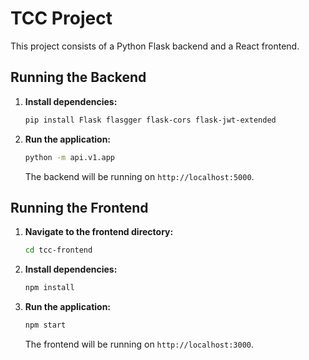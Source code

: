# TCC Project

This project consists of a Python Flask backend and a React frontend.

## Running the Backend

1.  **Install dependencies:**

    ```bash
    pip install Flask flasgger flask-cors flask-jwt-extended
    ```

2.  **Run the application:**

    ```bash
    python -m api.v1.app
    ```

    The backend will be running on `http://localhost:5000`.

## Running the Frontend

1.  **Navigate to the frontend directory:**

    ```bash
    cd tcc-frontend
    ```

2.  **Install dependencies:**

    ```bash
    npm install
    ```

3.  **Run the application:**

    ```bash
    npm start
    ```

    The frontend will be running on `http://localhost:3000`.
